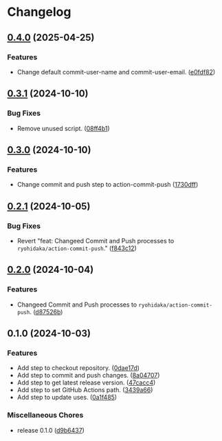 # Changelog

## [0.4.0](https://github.com/ryohidaka/action-bump-uses/compare/v0.3.1...v0.4.0) (2025-04-25)


### Features

* Change default commit-user-name and commit-user-email. ([e0fdf82](https://github.com/ryohidaka/action-bump-uses/commit/e0fdf820fef83ebf960af6cd69fba599dcbdda50))

## [0.3.1](https://github.com/ryohidaka/action-bump-uses/compare/v0.3.0...v0.3.1) (2024-10-10)


### Bug Fixes

* Remove unused script. ([08ff4b1](https://github.com/ryohidaka/action-bump-uses/commit/08ff4b1568af7583bdc2ea57c4ef36692ba3ea73))

## [0.3.0](https://github.com/ryohidaka/action-bump-uses/compare/v0.2.1...v0.3.0) (2024-10-10)


### Features

* Change commit and push step to action-commit-push ([1730dff](https://github.com/ryohidaka/action-bump-uses/commit/1730dff4d1ce10d858f5119d59b2b81ee139dfe4))

## [0.2.1](https://github.com/ryohidaka/action-bump-uses/compare/v0.2.0...v0.2.1) (2024-10-05)


### Bug Fixes

* Revert "feat: Changeed Commit and Push processes to `ryohidaka/action-commit-push`." ([f843c12](https://github.com/ryohidaka/action-bump-uses/commit/f843c1290dabb35f9349bd18edc2b5254e3ca500))

## [0.2.0](https://github.com/ryohidaka/action-bump-uses/compare/v0.1.0...v0.2.0) (2024-10-04)


### Features

* Changeed Commit and Push processes to `ryohidaka/action-commit-push`. ([d87526b](https://github.com/ryohidaka/action-bump-uses/commit/d87526b9c847341e78cc82c02e13d7430672bd79))

## 0.1.0 (2024-10-03)


### Features

* Add step to checkout repository. ([0dae17d](https://github.com/ryohidaka/action-bump-uses/commit/0dae17dc6952ae4af194e92ea742a4ec9254d965))
* Add step to commit and push changes. ([8a04707](https://github.com/ryohidaka/action-bump-uses/commit/8a04707f1d91a99f254a4d4c60be4e69bc498470))
* Add step to get latest release version. ([47cacc4](https://github.com/ryohidaka/action-bump-uses/commit/47cacc4e0c7053fe72a356bc9490135bd2f3addb))
* Add step to set GitHub Actions path. ([3439a66](https://github.com/ryohidaka/action-bump-uses/commit/3439a666d2bfe3fd88c6df58589434d7333a764d))
* Add step to update uses. ([0a1f485](https://github.com/ryohidaka/action-bump-uses/commit/0a1f4854aeabf1bc6fee563f625227685f295d99))


### Miscellaneous Chores

* release 0.1.0 ([d9b6437](https://github.com/ryohidaka/action-bump-uses/commit/d9b6437b19a0ea53f93e5d7e81074d67a82e65f6))
